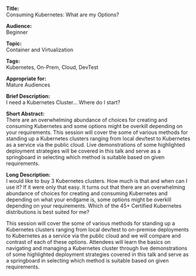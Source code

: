 **Title:**  
Consuming Kubernetes: What are my Options?

**Audience:**  
Beginner

**Topic:**  
Container and Virtualization

**Tags:**  
Kubernetes, On-Prem, Cloud, DevTest

**Appropriate for:**  
Mature Audiences

**Brief Description:**  
I need a Kubernetes Cluster... Where do I start?

**Short Abstract:**  
There are an overwhelming abundance of choices for creating and consuming Kubernetes and some options might be overkill depending on your requirements. This session will cover the some of various methods for standing up a Kubernetes clusters ranging from local dev/test to Kubernetes as a service via the public cloud. Live demonstrations of some highlighted deployment strategies will be covered in this talk and serve as a springboard in selecting which method is suitable based on given requirements.

**Long Description:**  
I would like to buy 3 Kubernetes clusters. How much is that and when can I use it? If it were only that easy. It turns out that there are an overwhelming abundance of choices for creating and consuming Kubernetes and depending on what your endgame is, some options might be overkill depending on your requirements. Which of the 45+ Certified Kubernetes distributions is best suited for me?

This session will cover the some of various methods for standing up a Kubernetes clusters ranging from local dev/test to on-premise deployments to Kubernetes as a service via the public cloud and we will compare and contrast of each of these options. Attendees will learn the basics on navigating and managing a Kubernetes cluster through live demonstrations of some highlighted deployment strategies covered in this talk and serve as a springboard in selecting which method is suitable based on given requirements.

